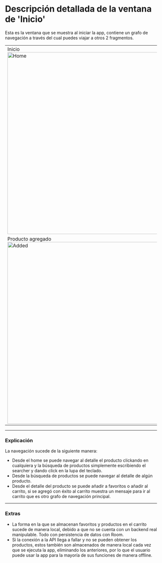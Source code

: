 # Descripción detallada de la ventana de 'Inicio'

Esta es la ventana que se muestra al iniciar la app, contiene un grafo de navegación a través del cual puedes viajar a otros 2 fragmentos.

<table>
  <tr>
    <td>
    Inicio
    <img src="https://github.com/Bbbenjaja/EcommerceApp/blob/feature/home/homeScreens/home.jpg?raw=true" alt="Home" height="600"/> </td>
    <td>
    Detalle del producto
    <img src="https://github.com/Bbbenjaja/EcommerceApp/blob/feature/home/homeScreens/detalle%20producto.jpg?raw=true" alt="Detail" height="600"/> </td>
    <td>
    Añadir producto
    <img src="https://github.com/Bbbenjaja/EcommerceApp/blob/feature/home/homeScreens/agregar%20poducto.jpg?raw=true" alt="Add product" height="600"/></td>
  </tr>
  <tr>
  <td>
  Producto agregado
  <img src="https://github.com/Bbbenjaja/EcommerceApp/blob/feature/home/homeScreens/productoAgregado.jpg?raw=true" alt="Added" height="600"/></td>
  <td>
  Buscar producto
  <img src="https://github.com/Bbbenjaja/EcommerceApp/blob/feature/home/homeScreens/Search.jpeg?raw=true" alt="Search" height="600"/></td>
  </tr>
</table>

___
### Explicación
La navegación sucede de la siguiente manera:
- Desde el home se puede navegar al detalle el producto clickando en cualquiera y la búsqueda de productos simplemente escribiendo el searcher y dando click en la lupa del teclado.
- Desde la búsqueda de productos se puede navegar al detalle de algún producto.
- Desde el detalle del producto se puede añadir a favoritos o añadir al carrito, si se agregó con éxito al carrito muestra un mensaje para ir al carrito que es otro grafo de navegación principal.
___
### Extras
- La forma en la que se almacenan favoritos y productos en el carrito sucede de manera local, debido a que no se cuenta con un backend real manipulable. Todo con persistencia de datos con Room.
- Si la conexión a la API llega a fallar y no se pueden obtener los productos, estos también son almacenados de manera local cada vez que se ejecuta la app, eliminando los anteriores, por lo que el usuario puede usar la app para la mayoría de sus funciones de manera offline.
